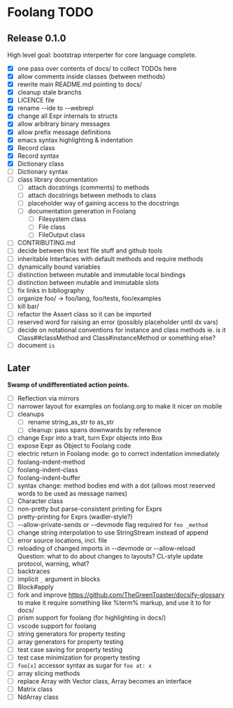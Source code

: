 # Foolang TODO

## Release 0.1.0

High level goal: bootstrap interperter for core language complete.

- [x] one pass over contents of docs/ to collect TODOs here
- [x] allow comments inside classes (between methods)
- [x] rewrite main README.md pointing to docs/
- [x] cleanup stale branchs
- [x] LICENCE file
- [x] rename --ide to --webrepl
- [x] change all Expr internals to structs
- [x] allow arbitrary binary messages
- [x] allow prefix message definitions
- [x] emacs syntax highlighting & indentation
- [x] Record class
- [x] Record syntax
- [x] Dictionary class
- [ ] Dictionary syntax
- [ ] class library documentation
  - [ ] attach docstrings (comments) to methods
  - [ ] attach docstrings between methods to class
  - [ ] placeholder way of gaining access to the docstrings
  - [ ] documentation generation in Foolang
    - [ ] Filesystem class
    - [ ] File class
    - [ ] FileOutput class
- [ ] CONTRIBUTING.md
- [ ] decide between this text file stuff and github tools
- [ ] inheritable Interfaces with default methods and require methods
- [ ] dynamically bound variables
- [ ] distinction between mutable and immutable local bindings
- [ ] distinction between mutable and immutable slots
- [ ] fix links in bibliography
- [ ] organize foo/ -> foo/lang, foo/tests, foo/examples
- [ ] kill bar/
- [ ] refactor the Assert class so it can be imported
- [ ] reserved word for raising an error (possibly placeholder until dx vars)
- [ ] decide on notational conventions for instance and class methods
      ie. is it Class##classMethod and Class#instanceMethod or something else?
- [ ] document `is`

## Later

__Swamp of undifferentiated action points.__

- [ ] Reflection via mirrors
- [ ] narrower layout for examples on foolang.org to make it nicer on mobile
- [ ] cleanups
  - [ ] rename string\_as\_str to as\_str
  - [ ] cleanup: pass spans downwards by reference
- [ ] change Expr into a trait, turn Expr objects into Box<dyn Expr>
- [ ] expose Expr as Object to Foolang code
- [ ] electric return in Foolang mode: go to correct indentation immediately
- [ ] foolang-indent-method
- [ ] foolang-indent-class
- [ ] foolang-indent-buffer
- [ ] syntax change: method bodies end with a dot
      (allows most reserved words to be used as message names)
- [ ] Character class
- [ ] non-pretty but parse-consistent printing for Exprs
- [ ] pretty-printing for Exprs (wadler-style?)
- [ ] --allow-private-sends or --devmode flag required for `foo _method`
- [ ] change string interpolation to use StringStream instead of append
- [ ] error source locations, incl. file
- [ ] reloading of changed imports in --devmode or --allow-reload \
      Question: what to do about changes to layouts?
      CL-style update protocol, warning, what?
- [ ] backtraces
- [ ] implicit `_` argument in blocks
- [ ] Block#apply
- [ ] fork and improve https://github.com/TheGreenToaster/docsify-glossary to
      make it require something like %term% markup, and use it to for docs/
- [ ] prism support for foolang (for highlighting in docs/)
- [ ] vscode support for foolang
- [ ] string generators for property testing
- [ ] array generators for property testing
- [ ] test case saving for property testing
- [ ] test case minimization for property testing
- [ ] `foo[x]` accessor syntax as sugar for `foo at: x`
- [ ] array slicing methods
- [ ] replace Array with Vector class, Array becomes an interface
- [ ] Matrix class
- [ ] NdArray class
